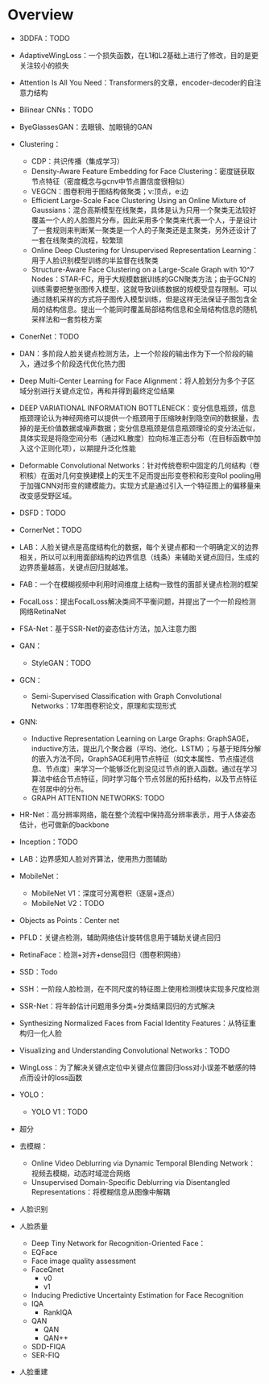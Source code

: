 # Overview

* 3DDFA：TODO
* AdaptiveWingLoss：一个损失函数，在L1和L2基础上进行了修改，目的是更关注较小的损失
* Attention Is All You Need：Transformers的文章，encoder-decoder的自注意力结构
* Bilinear CNNs：TODO
* ByeGlassesGAN：去眼镜、加眼镜的GAN
* Clustering：
  * CDP：共识传播（集成学习）
  * Density-Aware Feature Embedding for Face Clustering：密度链获取节点特征（密度概念与gcnv中节点置信度很相似）
  * VEGCN：图卷积用于图结构做聚类；v:顶点，e:边
  * Efficient Large-Scale Face Clustering Using an Online Mixture of Gaussians：混合高斯模型在线聚类，具体是认为只用一个聚类无法较好覆盖一个人的人脸图片分布，因此采用多个聚类来代表一个人，于是设计了一套规则来判断某一聚类是一个人的子聚类还是主聚类，另外还设计了一套在线聚类的流程，较繁琐
  * Online Deep Clustering for Unsupervised Representation Learning：用于人脸识别模型训练的半监督在线聚类
  * Structure-Aware Face Clustering on a Large-Scale Graph with 10^7 Nodes：STAR-FC，用于大规模数据训练的GCN聚类方法；由于GCN的训练需要把整张图传入模型，这就导致训练数据的规模受显存限制。可以通过随机采样的方式将子图传入模型训练，但是这样无法保证子图包含全局的结构信息。提出一个能同时覆盖局部结构信息和全局结构信息的随机采样法和一套剪枝方案

* ConerNet：TODO
* DAN：多阶段人脸关键点检测方法，上一个阶段的输出作为下一个阶段的输入，通过多个阶段迭代优化热力图
* Deep Multi-Center Learning for Face Alignment：将人脸划分为多个子区域分别进行关键点定位，再和并得到最终定位结果
* DEEP VARIATIONAL INFORMATION BOTTLENECK：变分信息瓶颈，信息瓶颈理论认为神经网络可以提供一个瓶颈用于压缩映射到隐空间的数据量，去掉的是无价值数据或噪声数据；变分信息瓶颈是信息瓶颈理论的变分法近似，具体实现是将隐空间分布（通过KL散度）拉向标准正态分布（在目标函数中加入这个正则化项），以期提升泛化性能
* Deformable Convolutional Networks：针对传统卷积中固定的几何结构（卷积核）在面对几何变换建模上的天生不足而提出形变卷积和形变RoI pooling用于加强CNN对形变的建模能力。实现方式是通过引入一个特征图上的偏移量来改变感受野区域。
* DSFD：TODO
* CornerNet：TODO
* LAB：人脸关键点是高度结构化的数据，每个关键点都和一个明确定义的边界相关，所以可以利用面部结构的边界信息（线条）来辅助关键点回归，生成的边界质量越高，关键点回归就越准。

* FAB：一个在模糊视频中利用时间维度上结构一致性的面部关键点检测的框架
* FocalLoss：提出FocalLoss解决类间不平衡问题，并提出了一个一阶段检测网络RetinaNet
* FSA-Net：基于SSR-Net的姿态估计方法，加入注意力图
* GAN：
  * StyleGAN：TODO
  
* GCN：
  * Semi-Supervised Classification with Graph Convolutional Networks：17年图卷积论文，原理和实现形式

* GNN:
  * Inductive Representation Learning on Large Graphs: GraphSAGE，inductive方法，提出几个聚合器（平均、池化、LSTM）；与基于矩阵分解的嵌入方法不同，GraphSAGE利用节点特征（如文本属性、节点描述信息、节点度）来学习一个能够泛化到没见过节点的嵌入函数。通过在学习算法中结合节点特征，同时学习每个节点邻居的拓扑结构，以及节点特征在邻居中的分布。
  * GRAPH ATTENTION NETWORKS: TODO
  
* HR-Net：高分辨率网络，能在整个流程中保持高分辨率表示，用于人体姿态估计，也可做新的backbone
* Inception：TODO
* LAB：边界感知人脸对齐算法，使用热力图辅助
* MobileNet：
  * MobileNet V1：深度可分离卷积（逐层+逐点）
  * MobileNet V2：TODO
* Objects as Points：Center net
* PFLD：关键点检测，辅助网络估计旋转信息用于辅助关键点回归
* RetinaFace：检测+对齐+dense回归（图卷积网络）
* SSD：Todo
* SSH：一阶段人脸检测，在不同尺度的特征图上使用检测模块实现多尺度检测
* SSR-Net：将年龄估计问题用多分类+分类结果回归的方式解决
* Synthesizing Normalized Faces from Facial Identity Features：从特征重构归一化人脸
* Visualizing and Understanding Convolutional Networks：TODO
* WingLoss：为了解决关键点定位中关键点位置回归loss对小误差不敏感的特点而设计的loss函数
* YOLO：
  * YOLO V1：TODO
* 超分
* 去模糊：
  * Online Video Deblurring via Dynamic Temporal Blending Network：视频去模糊，动态时域混合网络
  * Unsupervised Domain-Specific Deblurring via Disentangled Representations：将模糊信息从图像中解耦
* 人脸识别
* 人脸质量
  * Deep Tiny Network for Recognition-Oriented Face：
  * EQFace
  * Face image quality assessment
  * FaceQnet
    * v0
    * v1
  * Inducing Predictive Uncertainty Estimation for Face Recognition
  * IQA
    * RankIQA
  * QAN
    * QAN
    * QAN++
  * SDD-FIQA
  * SER-FIQ
* 人脸重建
